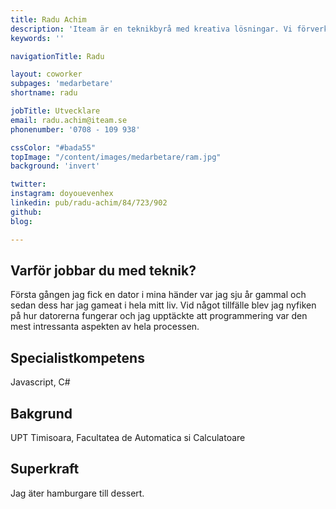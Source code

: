 ```yaml
---
title: Radu Achim
description: 'Iteam är en teknikbyrå med kreativa lösningar. Vi förverkligar dina idéer.'
keywords: ''

navigationTitle: Radu

layout: coworker
subpages: 'medarbetare'
shortname: radu

jobTitle: Utvecklare
email: radu.achim@iteam.se
phonenumber: '0708 - 109 938'

cssColor: "#bada55"
topImage: "/content/images/medarbetare/ram.jpg"
background: 'invert'

twitter:
instagram: doyouevenhex
linkedin: pub/radu-achim/84/723/902
github:
blog:

---
```


## Varför jobbar du med teknik?
Första gången jag fick en dator i mina händer var jag sju år gammal och sedan dess har jag gameat i hela mitt liv. Vid något tillfälle blev jag nyfiken på hur datorerna fungerar och jag upptäckte att programmering var den mest intressanta aspekten av hela processen.

## Specialistkompetens
Javascript, C#

## Bakgrund
UPT Timisoara, Facultatea de Automatica si Calculatoare

## Superkraft
Jag äter hamburgare till dessert.